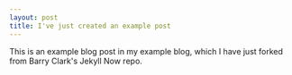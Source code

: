 ```yaml
---
layout: post
title: I've just created an example post
---
```


This is an example blog post in my example blog, which I have just forked from Barry Clark's Jekyll Now repo.
